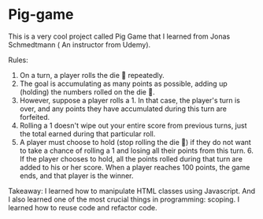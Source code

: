 # Pig-game

This is a very cool project called Pig Game that I learned from Jonas Schmedtmann ( An instructor from Udemy). 

Rules:  
1. On a turn, a player rolls the die 🎲 repeatedly. 
2. The goal is accumulating as many points as possible, adding up (holding) the numbers rolled on the die 🎲. 
3. However, suppose a player rolls a 1. In that case, the player's turn is over, and any points they have accumulated during this turn are forfeited.
4. Rolling a 1 doesn't wipe out your entire score from previous turns, just the total earned during that particular roll. 
5. A player must choose to hold (stop rolling the die 🎲) if they do not want to take a chance of rolling a 1 and losing all their points from this turn. 6. If the player chooses to hold, all the points rolled during that turn are added to his or her score. When a player reaches 100 points, the game ends, and that player is the winner.

Takeaway: I learned how to manipulate HTML classes using Javascript. And I also learned one of the most crucial things in programming: scoping. I learned how to reuse code and refactor code.
